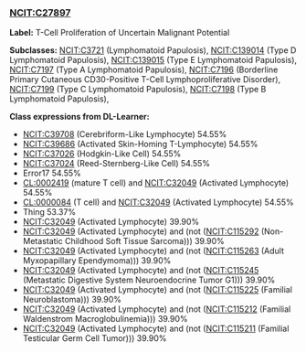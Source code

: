 
### [NCIT:C27897](http://purl.obolibrary.org/obo/NCIT_C27897)
**Label:** T-Cell Proliferation of Uncertain Malignant Potential

**Subclasses:** [NCIT:C3721](http://purl.obolibrary.org/obo/NCIT_C3721) (Lymphomatoid Papulosis), [NCIT:C139014](http://purl.obolibrary.org/obo/NCIT_C139014) (Type D Lymphomatoid Papulosis), [NCIT:C139015](http://purl.obolibrary.org/obo/NCIT_C139015) (Type E Lymphomatoid Papulosis), [NCIT:C7197](http://purl.obolibrary.org/obo/NCIT_C7197) (Type A Lymphomatoid Papulosis), [NCIT:C7196](http://purl.obolibrary.org/obo/NCIT_C7196) (Borderline Primary Cutaneous CD30-Positive T-Cell Lymphoproliferative Disorder), [NCIT:C7199](http://purl.obolibrary.org/obo/NCIT_C7199) (Type C Lymphomatoid Papulosis), [NCIT:C7198](http://purl.obolibrary.org/obo/NCIT_C7198) (Type B Lymphomatoid Papulosis), 

**Class expressions from DL-Learner:**

- [NCIT:C39708](http://purl.obolibrary.org/obo/NCIT_C39708) (Cerebriform-Like Lymphocyte) 54.55%
- [NCIT:C39686](http://purl.obolibrary.org/obo/NCIT_C39686) (Activated Skin-Homing T-Lymphocyte) 54.55%
- [NCIT:C37026](http://purl.obolibrary.org/obo/NCIT_C37026) (Hodgkin-Like Cell) 54.55%
- [NCIT:C37024](http://purl.obolibrary.org/obo/NCIT_C37024) (Reed-Sternberg-Like Cell) 54.55%
- Error17 54.55%
- [CL:0002419](http://purl.obolibrary.org/obo/CL_0002419) (mature T cell) and [NCIT:C32049](http://purl.obolibrary.org/obo/NCIT_C32049) (Activated Lymphocyte) 54.55%
- [CL:0000084](http://purl.obolibrary.org/obo/CL_0000084) (T cell) and [NCIT:C32049](http://purl.obolibrary.org/obo/NCIT_C32049) (Activated Lymphocyte) 54.55%
- Thing 53.37%
- [NCIT:C32049](http://purl.obolibrary.org/obo/NCIT_C32049) (Activated Lymphocyte) 39.90%
- [NCIT:C32049](http://purl.obolibrary.org/obo/NCIT_C32049) (Activated Lymphocyte) and (not ([NCIT:C115292](http://purl.obolibrary.org/obo/NCIT_C115292) (Non-Metastatic Childhood Soft Tissue Sarcoma))) 39.90%
- [NCIT:C32049](http://purl.obolibrary.org/obo/NCIT_C32049) (Activated Lymphocyte) and (not ([NCIT:C115263](http://purl.obolibrary.org/obo/NCIT_C115263) (Adult Myxopapillary Ependymoma))) 39.90%
- [NCIT:C32049](http://purl.obolibrary.org/obo/NCIT_C32049) (Activated Lymphocyte) and (not ([NCIT:C115245](http://purl.obolibrary.org/obo/NCIT_C115245) (Metastatic Digestive System Neuroendocrine Tumor G1))) 39.90%
- [NCIT:C32049](http://purl.obolibrary.org/obo/NCIT_C32049) (Activated Lymphocyte) and (not ([NCIT:C115225](http://purl.obolibrary.org/obo/NCIT_C115225) (Familial Neuroblastoma))) 39.90%
- [NCIT:C32049](http://purl.obolibrary.org/obo/NCIT_C32049) (Activated Lymphocyte) and (not ([NCIT:C115212](http://purl.obolibrary.org/obo/NCIT_C115212) (Familial Waldenstrom Macroglobulinemia))) 39.90%
- [NCIT:C32049](http://purl.obolibrary.org/obo/NCIT_C32049) (Activated Lymphocyte) and (not ([NCIT:C115211](http://purl.obolibrary.org/obo/NCIT_C115211) (Familial Testicular Germ Cell Tumor))) 39.90%


